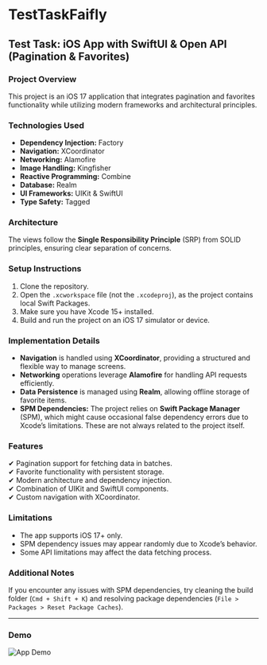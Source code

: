 # TestTaskFaifly

## Test Task: iOS App with SwiftUI & Open API (Pagination & Favorites)

### Project Overview
This project is an iOS 17 application that integrates pagination and favorites functionality while utilizing modern frameworks and architectural principles.

### Technologies Used
- **Dependency Injection:** Factory
- **Navigation:** XCoordinator
- **Networking:** Alamofire
- **Image Handling:** Kingfisher
- **Reactive Programming:** Combine
- **Database:** Realm
- **UI Frameworks:** UIKit & SwiftUI
- **Type Safety:** Tagged

### Architecture
The views follow the **Single Responsibility Principle** (SRP) from SOLID principles, ensuring clear separation of concerns.

### Setup Instructions
1. Clone the repository.
2. Open the `.xcworkspace` file (not the `.xcodeproj`), as the project contains local Swift Packages.
3. Make sure you have Xcode 15+ installed.
4. Build and run the project on an iOS 17 simulator or device.

### Implementation Details
- **Navigation** is handled using **XCoordinator**, providing a structured and flexible way to manage screens.
- **Networking** operations leverage **Alamofire** for handling API requests efficiently.
- **Data Persistence** is managed using **Realm**, allowing offline storage of favorite items.
- **SPM Dependencies:** The project relies on **Swift Package Manager** (SPM), which might cause occasional false dependency errors due to Xcode’s limitations. These are not always related to the project itself.

### Features
✔ Pagination support for fetching data in batches.  
✔ Favorite functionality with persistent storage.  
✔ Modern architecture and dependency injection.  
✔ Combination of UIKit and SwiftUI components.  
✔ Custom navigation with XCoordinator.  

### Limitations
- The app supports iOS 17+ only.
- SPM dependency issues may appear randomly due to Xcode’s behavior.
- Some API limitations may affect the data fetching process.

### Additional Notes
If you encounter any issues with SPM dependencies, try cleaning the build folder (`Cmd + Shift + K`) and resolving package dependencies (`File > Packages > Reset Package Caches`).

---

### Demo
![App Demo](demo.gif)

